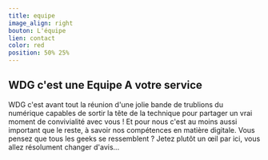 ```yaml
---
title: equipe
image_align: right
bouton: L'équipe
lien: contact
color: red
position: 50% 25%   
---
```


## WDG c'est une Equipe A votre service 
   



WDG c'est avant tout la réunion d'une jolie bande 
de trublions du numérique 
capables de sortir la tête de la technique pour 
partager un vrai moment de convivialité avec vous ! 
Et pour nous c'est au moins aussi important que le reste, 
à savoir nos compétences en matière digitale. 
Vous pensez que tous les geeks se ressemblent ?
 Jetez plutôt un œil par ici, 
vous allez résolument changer d'avis... 

